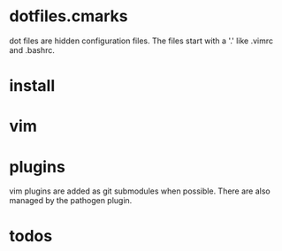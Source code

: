 dotfiles.cmarks
======

dot files are hidden configuration files. The files start with a '.' like .vimrc
and .bashrc.

install
=====

vim
====

plugins
===
vim plugins are added as git submodules when possible. There are also managed by
the pathogen plugin.

todos
=====

